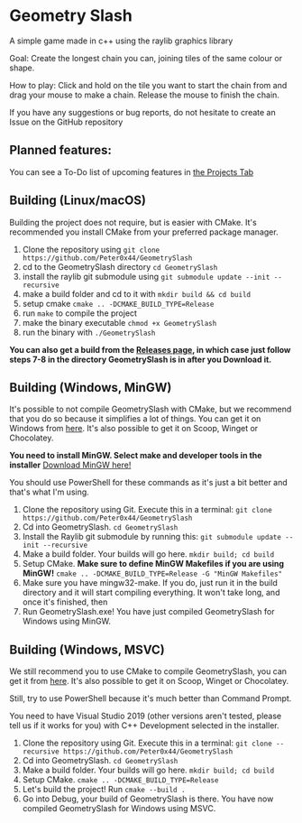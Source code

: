 # Geometry Slash

A simple game made in c++ using the raylib graphics library

Goal: Create the longest chain you can, joining tiles of the same colour or shape. 

How to play: Click and hold on the tile you want to start the chain from and drag your mouse to make a chain. Release the mouse to finish the chain.

If you have any suggestions or bug reports, do not hesitate to create an Issue on the GitHub repository

## Planned features:

You can see a To-Do list of upcoming features in [the Projects Tab](https://github.com/Peter0x44/GeometrySlash/projects/1)

## Building (Linux/macOS)

Building the project does not require, but is easier with CMake. It's recommended you install CMake from your preferred package manager.

1. Clone the repository using `git clone https://github.com/Peter0x44/GeometrySlash`
1. cd to the GeometrySlash directory
`cd GeometrySlash`
1. install the raylib git submodule using `git submodule update --init --recursive`
1. make a build folder and cd to it with `mkdir build && cd build`
1. setup cmake `cmake .. -DCMAKE_BUILD_TYPE=Release`
1. run `make` to compile the project
1. make the binary executable `chmod +x GeometrySlash`
1. run the binary with `./GeometrySlash`

**You can also get a build from the [Releases page](https://github.com/Peter0x44/GeometrySlash/Releases), in which case just follow steps 7-8 in the directory GeometrySlash is in after you Download it.**

## Building (Windows, MinGW)

It's possible to not compile GeometrySlash with CMake, but we recommend that you do so because it simplifies a lot of things. You can get it on Windows from [here](https://cmake.org/download/). It's also possible to get it on Scoop, Winget or Chocolatey.

**You need to install MinGW. Select make and developer tools in the installer** [Download MinGW here!](https://sourceforge.net/projects/mingw/)

You should use PowerShell for these commands as it's just a bit better and that's what I'm using.

1. Clone the repository using Git. Execute this in a terminal: `git clone https://github.com/Peter0x44/GeometrySlash`
2. Cd into GeometrySlash. `cd GeometrySlash`
3. Install the Raylib git submodule by running this: `git submodule update --init --recursive`
4. Make a build folder. Your builds will go here. `mkdir build; cd build`
5. Setup CMake. **Make sure to define MinGW Makefiles if you are using MinGW!** `cmake .. -DCMAKE_BUILD_TYPE=Release -G "MinGW Makefiles"`
6. Make sure you have mingw32-make. If you do, just run it in the build directory and it will start compiling everything. It won't take long, and once it's finished, then
7. Run GeometrySlash.exe! You have just compiled GeometrySlash for Windows using MinGW.

## Building (Windows, MSVC)

We still recommend you to use CMake to compile GeometrySlash, you can get it from [here](https://cmake.org/download/). It's also possible to get it on Scoop, Winget or Chocolatey.

Still, try to use PowerShell because it's much better than Command Prompt.

You need to have Visual Studio 2019 (other versions aren't tested, please tell us if it works for you) with C++ Development selected in the installer.

1. Clone the repository using Git. Execute this in a terminal: `git clone --recursive https://github.com/Peter0x44/GeometrySlash`
2. Cd into GeometrySlash. `cd GeometrySlash`
4. Make a build folder. Your builds will go here. `mkdir build; cd build`
6. Setup CMake. `cmake .. -DCMAKE_BUILD_TYPE=Release`
7. Let's build the project! Run `cmake --build .`
8. Go into Debug, your build of GeometrySlash is there. You have now compiled GeometrySlash for Windows using MSVC.

